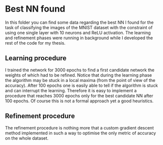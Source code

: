 # Best NN found

In this folder you can find some data regarding the best NN I found for the task of classifying the images of the MNIST dataset with the constraint of using one single layer with 10 neurons and ReLU activation. 
The learning and refinement phases were running in background while I developed the rest of the code for my thesis.

## Learning procedure

I trained the network for 3000 epochs to find a first candidate network the weights of which had to be refined.
Notice that during the learning phase the algorithm may be stuck in a local maxima (from the point of view of the accuracy).
After 100 epochs one is easily able to tell if the algorithm is stuck and can interrupt the learning.
Therefore it is easy to implement a procedure that reaches 3000 epochs only for the best candidate NN after 100 epochs.
Of course this is not a formal approach yet a good heuristics.
 
## Refinement procedure

The refinement procedure is nothing more that a custom gradient descent method implemented in such a way to optimise the only metric of accuracy on the whole dataset.


